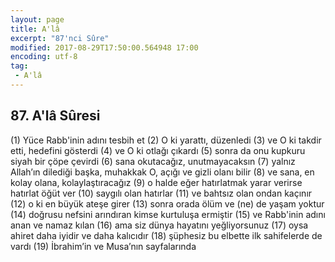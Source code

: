 ```yaml
---
layout: page
title: A'lâ
excerpt: "87'nci Sûre"
modified: 2017-08-29T17:50:00.564948 17:00
encoding: utf-8
tag: 
 - A'lâ
---
```


## 87. A'lâ Sûresi

(1) Yüce Rabb'inin adını tesbih et
(2) O ki yarattı, düzenledi
(3) ve O ki takdir etti, hedefini gösterdi
(4) ve O ki otlağı çıkardı
(5) sonra da onu kupkuru siyah bir çöpe çevirdi
(6) sana okutacağız, unutmayacaksın
(7) yalnız Allah’ın dilediği başka, muhakkak O, açığı ve gizli olanı bilir
(8) ve sana, en kolay olana, kolaylaştıracağız 
(9) o halde eğer hatırlatmak yarar verirse hatırlat öğüt ver
(10) saygılı olan hatırlar
(11) ve bahtsız olan ondan kaçınır
(12) o ki en büyük ateşe girer
(13) sonra orada ölüm ve (ne) de yaşam yoktur
(14) doğrusu nefsini arındıran kimse kurtuluşa ermiştir
(15) ve Rabb'inin adını anan ve namaz kılan
(16) ama siz dünya hayatını yeğliyorsunuz
(17) oysa ahiret daha iyidir ve daha kalıcıdır
(18) şüphesiz bu elbette ilk sahifelerde de vardı
(19) İbrahim’in ve Musa’nın sayfalarında

